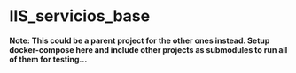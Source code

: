 # IIS_servicios_base

**Note: This could be a parent project for the other ones instead. Setup docker-compose here and include other projects as submodules to run all of them for testing...**
